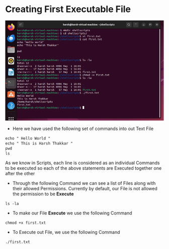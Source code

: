 # Creating First Executable File

<img src="https://github.com/Harsh971/Shell-Scripts/blob/main/0%20-%20Concepts/1%20-%20Create%20first%20Executable%20File/image1.png">

- Here we have used the following set of commands into out Text File
```
echo " Hello World "
echo " This is Harsh Thakkar "
pwd
ls
```
As we know in Scripts, each line is considered as an individual Commands to be executed so each of the above statements are Executed together one after the other

- Through the following Command we can see a list of Files along with their allowed Permissions. Currently by default, our File is not allowed the permission to be **Execute**
```
ls -la
```

- To make our File **Execute** we use the following Command
```
chmod +x first.txt
```

- To Execute out File, we use the following Command
```
./first.txt
```
